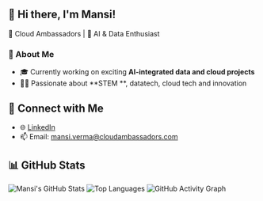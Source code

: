 ## 👋 Hi there, I'm Mansi!

🏢 Cloud Ambassadors | 🧠 AI & Data Enthusiast

### 🚀 About Me

- 🎓 Currently working on exciting **AI-integrated data and cloud projects**
- 🧑‍💻 Passionate about **STEM **, datatech, cloud tech and innovation

## 🔗 Connect with Me

- 🌐 [LinkedIn](www.linkedin.com/in/mansivermaofficial)
- 📫 Email: [mansi.verma@cloudambassadors.com](mailto:mansi.verma@cloudambassadors.com)

## 📊 GitHub Stats

![Mansi's GitHub Stats](https://github-readme-stats.vercel.app/api?username=mansiverma-cloudambassadors&show_icons=true&theme=tokyonight)
![Top Languages](https://github-readme-stats.vercel.app/api/top-langs/?username=mansiverma-cloudambassadors&layout=compact&theme=tokyonight)
![GitHub Activity Graph](https://github-readme-activity-graph.vercel.app/graph?username=mansiverma-cloudambassadors&theme=tokyo-night)
